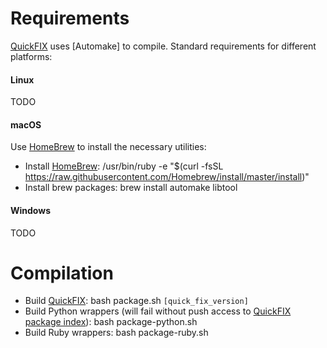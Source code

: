 # Requirements #

[QuickFIX] uses [Automake] to compile. Standard requirements for different platforms:

#### Linux ####

TODO

#### macOS ####

Use [HomeBrew] to install the necessary utilities:
* Install [HomeBrew]: /usr/bin/ruby -e "$(curl -fsSL https://raw.githubusercontent.com/Homebrew/install/master/install)"
* Install brew packages: brew install automake libtool

#### Windows ####

TODO

# Compilation #

* Build [QuickFIX]: bash package.sh `[quick_fix_version]`
* Build Python wrappers (will fail without push access to [QuickFIX package index]): bash package-python.sh
* Build Ruby wrappers: bash package-ruby.sh

[Autotools]: http://www.gnu.org/software/automake/manual/html_node/index.html
[HomeBrew]: http://brew.sh/
[QuickFIX]: http://www.quickfixengine.org/
[QuickFIX package index]: https://pypi.python.org/pypi/quickfix

